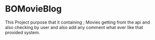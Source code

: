 # BOMovieBlog
This Project purpose that it containing ; Movies getting from the api and also checking by user and also add any comment what ever like  that provided system.
